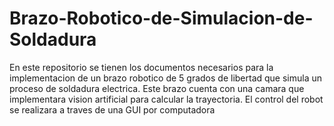 # Brazo-Robotico-de-Simulacion-de-Soldadura
En este repositorio se tienen los documentos necesarios para la implementacion de un brazo robotico de 5 grados de libertad que simula un proceso de soldadura electrica. Este brazo cuenta con una camara que implementara vision artificial para calcular la trayectoria. El control del robot se realizara a traves de una GUI por computadora
